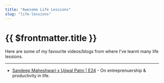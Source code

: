 ```yaml
---
title: "Awesome Life Lessions"
slug: "life-lessions"
---
```


# {{ $frontmatter.title }}

Here are some of my favourite videos/blogs from where I've learnt many life lessions.

---

* [Sandeep Maheshwari x Ujjwal Patni | E24](https://www.youtube.com/watch?v=NbWVhyadunc) - On entreprenuership & productivity in life.